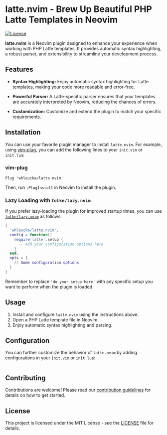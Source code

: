 # latte.nvim - Brew Up Beautiful PHP Latte Templates in Neovim

[![License](https://img.shields.io/badge/license-MIT-blue.svg)](LICENSE)

**latte.nvim** is a Neovim plugin designed to enhance your experience when working with PHP Latte templates. It provides automatic syntax highlighting, a robust parser, and extensibility to streamline your development process.

## Features

- **Syntax Highlighting:** Enjoy automatic syntax highlighting for Latte templates, making your code more readable and error-free.

- **Powerful Parser:** A Latte-specific parser ensures that your templates are accurately interpreted by Neovim, reducing the chances of errors.

- **Customization:** Customize and extend the plugin to match your specific requirements.

## Installation

You can use your favorite plugin manager to install `latte.nvim`. For example, using [vim-plug](https://github.com/junegunn/vim-plug), you can add the following lines to your `init.vim` or `init.lua`:

### vim-plug

```vim
Plug 'whleucka/latte.nvim'
```

Then, run `:PlugInstall` in Neovim to install the plugin.

### Lazy Loading with `folke/lazy.nvim`

If you prefer lazy-loading the plugin for improved startup times, you can use [`folke/lazy.nvim`](https://github.com/folke/lazy.nvim) as follows:

```lua
{
  'whleucka/latte.nvim',
  config = function()
    require'latte'.setup {
      -- Add your configuration options here
    }
  end,
  opts = {
    // Some configuration options
  }
}
```

Remember to replace `'do your setup here'` with any specific setup you want to perform when the plugin is loaded.

## Usage

1. Install and configure `latte.nvim` using the instructions above.
2. Open a PHP Latte template file in Neovim.
3. Enjoy automatic syntax highlighting and parsing.

## Configuration

You can further customize the behavior of `latte.nvim` by adding configurations in your `init.vim` or `init.lua`:

```lua
```

## Contributing

Contributions are welcome! Please read our [contribution guidelines](CONTRIBUTING.md) for details on how to get started.

## License

This project is licensed under the MIT License - see the [LICENSE](LICENSE) file for details.

